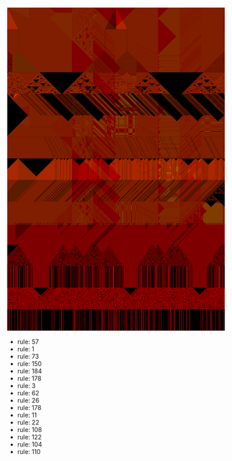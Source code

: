![photo](./output.png) 
 * rule: 57
* rule: 1
* rule: 73
* rule: 150
* rule: 184
* rule: 178
* rule: 3
* rule: 62
* rule: 26
* rule: 178
* rule: 11
* rule: 22
* rule: 108
* rule: 122
* rule: 104
* rule: 110
